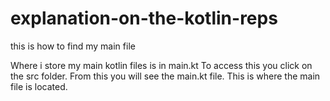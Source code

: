 # explanation-on-the-kotlin-reps
this is how to find my main file

Where i store my main kotlin files is in main.kt
To access this you click on the src folder. From this you will see the main.kt file. This is where the main file is located.
